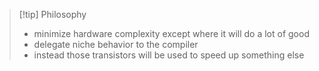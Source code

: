 > [!tip] Philosophy
> * minimize hardware complexity except where it will do a lot of good
> * delegate niche behavior to the compiler
> * instead those transistors will be used to speed up something else 
